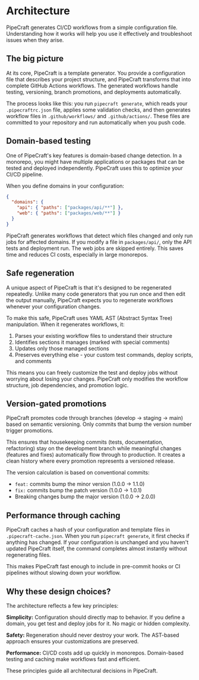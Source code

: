 # Architecture

PipeCraft generates CI/CD workflows from a simple configuration file. Understanding how it works will help you use it effectively and troubleshoot issues when they arise.

## The big picture

At its core, PipeCraft is a template generator. You provide a configuration file that describes your project structure, and PipeCraft transforms that into complete GitHub Actions workflows. The generated workflows handle testing, versioning, branch promotions, and deployments automatically.

The process looks like this: you run `pipecraft generate`, which reads your `.pipecraftrc.json` file, applies some validation checks, and then generates workflow files in `.github/workflows/` and `.github/actions/`. These files are committed to your repository and run automatically when you push code.

## Domain-based testing

One of PipeCraft's key features is domain-based change detection. In a monorepo, you might have multiple applications or packages that can be tested and deployed independently. PipeCraft uses this to optimize your CI/CD pipeline.

When you define domains in your configuration:

```json
{
  "domains": {
    "api": { "paths": ["packages/api/**"] },
    "web": { "paths": ["packages/web/**"] }
  }
}
```

PipeCraft generates workflows that detect which files changed and only run jobs for affected domains. If you modify a file in `packages/api/`, only the API tests and deployment run. The web jobs are skipped entirely. This saves time and reduces CI costs, especially in large monorepos.

## Safe regeneration

A unique aspect of PipeCraft is that it's designed to be regenerated repeatedly. Unlike many code generators that you run once and then edit the output manually, PipeCraft expects you to regenerate workflows whenever your configuration changes.

To make this safe, PipeCraft uses YAML AST (Abstract Syntax Tree) manipulation. When it regenerates workflows, it:

1. Parses your existing workflow files to understand their structure
2. Identifies sections it manages (marked with special comments)
3. Updates only those managed sections
4. Preserves everything else - your custom test commands, deploy scripts, and comments

This means you can freely customize the test and deploy jobs without worrying about losing your changes. PipeCraft only modifies the workflow structure, job dependencies, and promotion logic.

## Version-gated promotions

PipeCraft promotes code through branches (develop → staging → main) based on semantic versioning. Only commits that bump the version number trigger promotions.

This ensures that housekeeping commits (tests, documentation, refactoring) stay on the development branch while meaningful changes (features and fixes) automatically flow through to production. It creates a clean history where every promotion represents a versioned release.

The version calculation is based on conventional commits:

- `feat:` commits bump the minor version (1.0.0 → 1.1.0)
- `fix:` commits bump the patch version (1.0.0 → 1.0.1)
- Breaking changes bump the major version (1.0.0 → 2.0.0)

## Performance through caching

PipeCraft caches a hash of your configuration and template files in `.pipecraft-cache.json`. When you run `pipecraft generate`, it first checks if anything has changed. If your configuration is unchanged and you haven't updated PipeCraft itself, the command completes almost instantly without regenerating files.

This makes PipeCraft fast enough to include in pre-commit hooks or CI pipelines without slowing down your workflow.

## Why these design choices?

The architecture reflects a few key principles:

**Simplicity:** Configuration should directly map to behavior. If you define a domain, you get test and deploy jobs for it. No magic or hidden complexity.

**Safety:** Regeneration should never destroy your work. The AST-based approach ensures your customizations are preserved.

**Performance:** CI/CD costs add up quickly in monorepos. Domain-based testing and caching make workflows fast and efficient.

These principles guide all architectural decisions in PipeCraft.
